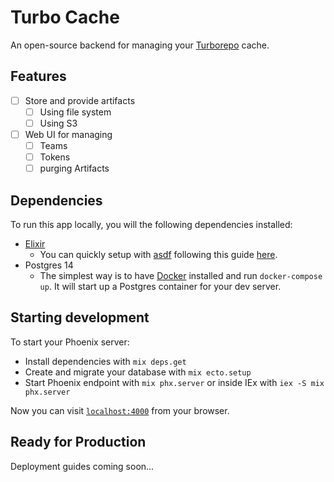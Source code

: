 # Turbo Cache

An open-source backend for managing your [Turborepo](https://turborepo.org/) cache.

## Features

- [ ] Store and provide artifacts
  - [ ] Using file system
  - [ ] Using S3
- [ ] Web UI for managing
  - [ ] Teams
  - [ ] Tokens
  - [ ] purging Artifacts

## Dependencies

To run this app locally, you will the following dependencies installed:

- [Elixir](https://elixir-lang.org/)
  - You can quickly setup with [asdf](https://asdf-vm.com/) following this guide [here](https://thinkingelixir.com/install-elixir-using-asdf/).
- Postgres 14
  - The simplest way is to have [Docker](https://docs.docker.com/engine/install/centos/) installed and run `docker-compose up`. It will
    start up a Postgres container for your dev server.
## Starting development

To start your Phoenix server:

  * Install dependencies with `mix deps.get`
  * Create and migrate your database with `mix ecto.setup`
  * Start Phoenix endpoint with `mix phx.server` or inside IEx with `iex -S mix phx.server`

Now you can visit [`localhost:4000`](http://localhost:4000) from your browser.

## Ready for Production

Deployment guides coming soon...